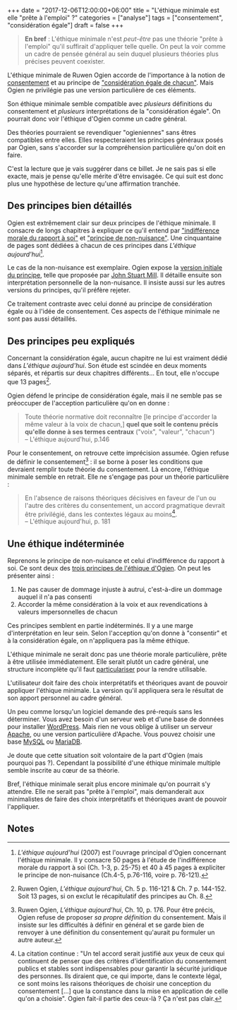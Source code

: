 +++
date = "2017-12-06T12:00:00+06:00"
title = "L'éthique minimale est elle  \"prête à l'emploi\" ?"
categories = ["analyse"]
tags = ["consentement", "considération égale"]
draft = false
+++

> **En bref** : L'éthique minimale n'est *peut-être* pas une théorie "prête à l'emploi" qu'il suffirait d'appliquer telle quelle. On peut la voir comme un cadre de pensée général au sein duquel plusieurs théories plus précises peuvent coexister.

L'éthique minimale de Ruwen Ogien accorde de l'importance à la notion de [consentement](/blog/ethique-minimale-consentement/) et au principe de ["considération égale de chacun"](/page/egale-consideration-de-chacun/). Mais Ogien ne privilégie pas une version particulière de ces éléments.

Son éthique minimale semble compatible avec *plusieurs* définitions du consentement et *plusieurs* interprétations de la "considération égale". On pourrait donc voir l'éthique d'Ogien comme un cadre général.

Des théories pourraient se revendiquer "ogieniennes" sans êtres compatibles entre elles. Elles respecteraient les principes généraux posés par Ogien, sans s'accorder sur la compréhension particulière qu'on doit en faire.

C'est la lecture que je vais suggérer dans ce billet. Je ne sais pas si elle exacte, mais je pense qu'elle mérite d'être envisagée. Ce qui suit est donc plus une hypothèse de lecture qu'une affirmation tranchée.

## Des principes bien détaillés

Ogien est extrêmement clair sur deux principes de l'éthique minimale. Il consacre de longs chapitres à expliquer ce qu'il entend par ["indifférence morale du rapport à soi"](/page/indifference-morale-rapport-a-soi) et ["principe de non-nuisance"](/page/principe-non-nuisance/). Une cinquantaine de pages sont dédiées à chacun de ces principes dans *L'éthique aujourd'hui*[^1].

Le cas de la non-nuisance est exemplaire. Ogien expose la [version initiale du principe](https://fr.wikipedia.org/wiki/Harm_principle), telle que proposée par [John Stuart Mill](https://fr.wikipedia.org/wiki/John_Stuart_Mill). Il détaille ensuite son interprétation personnelle de la non-nuisance. Il insiste aussi sur les autres versions du principes, qu'il préfère rejeter.

Ce traitement contraste avec celui donné au principe de considération égale ou à l'idée de consentement. Ces aspects de l'éthique minimale ne sont pas aussi détaillés.

## Des principes peu expliqués

Concernant la considération égale, aucun chapitre ne lui est vraiment dédié dans *L'éthique aujourd'hui*. Son étude est scindée en deux moments séparés, et répartis sur deux chapitres différents... En tout, elle n'occupe que 13 pages[^2].

Ogien défend le principe de considération égale, mais il ne semble pas se préoccuper de l'acception particulière qu'on en donne :

> Toute théorie normative doit reconnaître [le principe d'accorder la même valeur à la voix de chacun,] **quel que soit le contenu précis qu'elle donne à ses termes centraux** ("voix", "valeur", "chacun")<br>– L'éthique aujourd'hui, p.146

Pour le consentement, on retrouve cette imprécision assumée. Ogien refuse de définir le consentement[^3] : il se borne à poser les conditions que devraient remplir toute théorie du consentement. Là encore, l'éthique minimale semble en retrait. Elle ne s'engage pas pour un théorie particulière :

> En l'absence de raisons théoriques décisives en faveur de l'un ou l'autre des critères du consentement, un accord pragmatique devrait être privilégié, dans les contextes légaux au moins[^4]. <br>– L'éthique aujourd'hui, p. 181

## Une éthique indéterminée

Reprenons le principe de non-nuisance et celui d'indifférence du rapport à soi. Ce sont deux des [trois principes de l'éthique d'Ogien](/). On peut les présenter ainsi :

1. Ne pas causer de dommage injuste à autrui, c'est-à-dire un dommage auquel il n'a pas consenti
2. Accorder la même considération à la voix et aux revendications à valeurs impersonnelles de chacun

Ces principes semblent en partie indéterminés. Il y a une marge d'interprétation en leur sein. Selon l'acception qu'on donne à "consentir" et à la considération égale, on n'appliquera pas la même éthique.

L'éthique minimale ne serait donc pas une théorie morale particulière, prête à être utilisée immédiatement. Elle serait plutôt un cadre général, une structure incomplète qu'il faut [particulariser](https://fr.wiktionary.org/wiki/particulariser) pour la rendre utilisable.

L'utilisateur doit faire des choix interprétatifs et théoriques avant de pouvoir appliquer l'éthique minimale. La version qu'il appliquera sera le résultat de son apport personnel au cadre général.

Un peu comme lorsqu'un logiciel demande des pré-requis sans les déterminer. Vous avez besoin d'un serveur web et d'une base de données pour installer [WordPress](https://wordpress.org/). Mais rien ne vous oblige à utiliser un serveur [Apache](https://fr.wikipedia.org/wiki/Apache_HTTP_Server), ou une version particulière d'Apache. Vous pouvez choisir une base [MySQL](https://fr.wikipedia.org/wiki/MySQL) ou [MariaDB](https://fr.wikipedia.org/wiki/MariaDB).

Je doute que cette situation soit volontaire de la part d'Ogien (mais pourquoi pas ?). Cependant la possibilité d'une éthique minimale multiple semble inscrite au cœur de sa théorie.

Bref, l'éthique minimale serait plus encore minimale qu'on pourrait s'y attendre. Elle ne serait pas "prête à l'emploi", mais demanderait aux minimalistes de faire des choix interprétatifs et théoriques avant de pouvoir l'appliquer.

## Notes

[^1]: *L'éthique aujourd'hui* (2007) est l'ouvrage principal d'Ogien concernant l'éthique minimale. Il y consacre 50 pages à l'étude de l'indifférence morale du rapport à soi (Ch. 1-3, p. 25-75) et 40 à 45 pages à expliciter le principe de non-nuisance (Ch.4-5, p.76-116, voire p. 76-121).


[^2]: Ruwen Ogien, *L'éthique aujourd'hui*, Ch. 5 p. 116-121 & Ch. 7 p. 144-152. Soit 13 pages, si on exclut le récapitulatif des principes au Ch. 8.

[^3]: Ruwen Ogien, *L’éthique aujourd’hui*, Ch. 10, p. 176. Pour être précis, Ogien refuse de proposer *sa propre définition* du consentement. Mais il insiste sur les difficultés à définir en général et se garde bien de renvoyer à une définition du consentement qu'aurait pu formuler un autre auteur.

[^4]: La citation continue : "Un tel accord serait justifié aux yeux de ceux qui continuent de penser que des critères d'identification du consentement publics et stables sont indispensables pour garantir la sécurité juridique des personnes. Ils diraient que, ce qui importe, dans le contexte légal, ce sont moins les raisons théoriques de choisir une conception du consentement [...] que la constance dans la mise en application de celle qu'on a choisie". Ogien fait-il partie des ceux-là ? Ça n'est pas clair.

